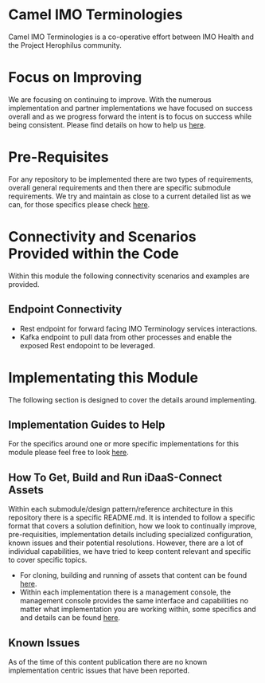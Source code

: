 # Camel IMO Terminologies
Camel IMO Terminologies is a co-operative effort between IMO Health and the Project Herophilus community.

# Focus on Improving
We are focusing on continuing to improve. With the numerous implementation and partner implementations we
have focused on success overall and as we progress forward the intent is to focus on success while being consistent.
Please find details on how to help us [here](https://github.com/Project-Herophilus/Project-Herophilus-Assets/blob/main/OngoingEnhancements.md).

# Pre-Requisites
For any repository to be implemented there are two types of requirements, overall general requirements
and then there are specific submodule requirements. We try and maintain as close to a current detailed list
as we can, for those specifics please check [here](https://github.com/Project-Herophilus/Project-Herophilus-Assets/blob/main/PreRequisites.md).

# Connectivity and Scenarios Provided within the Code
Within this module the following connectivity scenarios and examples are provided.

## Endpoint Connectivity
- Rest endpoint for forward facing IMO Terminology services interactions.
- Kafka endpoint to pull data from other processes and enable the exposed Rest endopoint to be leveraged.

# Implementating this Module
The following section is designed to cover the details around implementing.

## Implementation Guides to Help
For the specifics around one or more specific implementations for this module please feel free to look
[here](https://github.com/Project-Herophilus/Project-Herophilus-Assets/blob/main/Platform-Content/ImplementationGuides/intro.md).

## How To Get, Build and Run iDaaS-Connect Assets
Within each submodule/design pattern/reference architecture in this repository there is a specific README.md. It is
intended to follow a specific format that covers a solution definition, how we look to continually improve, pre-requisities,
implementation details including specialized configuration, known issues and their potential resolutions.
However, there are a lot of individual capabilities, we have tried to keep content relevant and specific to
cover specific topics.
- For cloning, building and running of assets that content can be found
  [here](https://github.com/Project-Herophilus/Project-Herophilus-Assets/blob/main/CloningBuildingRunningSolution.md).
- Within each implementation there is a management console, the management console provides the same
  interface and capabilities no matter what implementation you are working within, some specifics and
  and details can be found [here](https://github.com/Project-Herophilus/Project-Herophilus-Assets/blob/main/AdministeringPlatform.md).

## Known Issues
As of the time of this content publication there are no known implementation centric issues that have been reported.